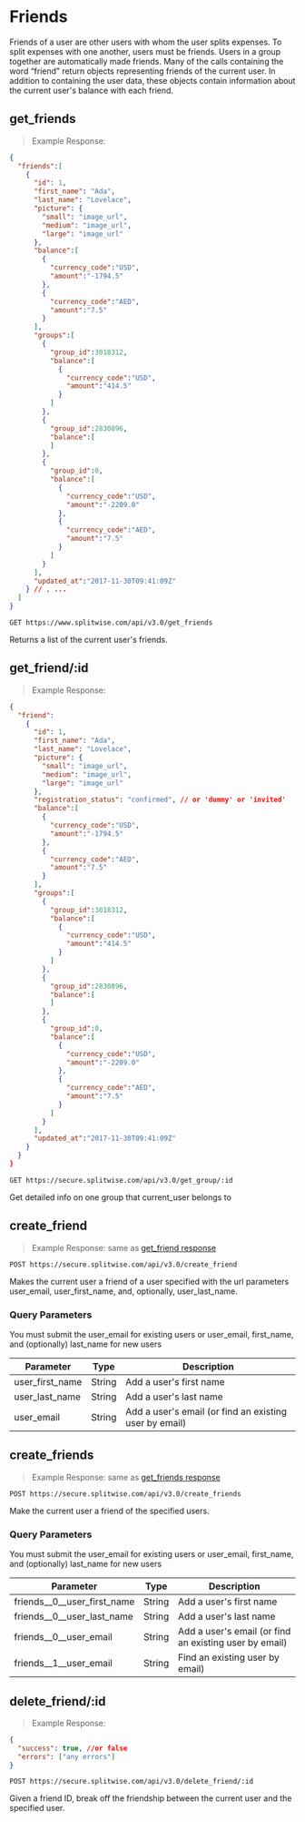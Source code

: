 # Friends

Friends of a user are other users with whom the user splits expenses. To split expenses with one another, users must be friends. Users in a group together are automatically made friends. Many of the calls containing the word “friend” return objects representing friends of the current user. In addition to containing the user data, these objects contain information about the current user's balance with each friend.

## get_friends

> Example Response:

```json
{
  "friends":[
    {
      "id": 1,
      "first_name": "Ada",
      "last_name": "Lovelace",
      "picture": {
        "small": "image_url",
        "medium": "image_url",
        "large": "image_url"
      },
      "balance":[
        {
          "currency_code":"USD",
          "amount":"-1794.5"
        },
        {
          "currency_code":"AED",
          "amount":"7.5"
        }
      ],
      "groups":[
        {
          "group_id":3018312,
          "balance":[
            {
              "currency_code":"USD",
              "amount":"414.5"
            }
          ]
        },
        {
          "group_id":2830896,
          "balance":[
          ]
        },
        {
          "group_id":0,
          "balance":[
            {
              "currency_code":"USD",
              "amount":"-2209.0"
            },
            {
              "currency_code":"AED",
              "amount":"7.5"
            }
          ]
        }
      ],
      "updated_at":"2017-11-30T09:41:09Z"
    } // , ...
  ]
}
```

`GET https://www.splitwise.com/api/v3.0/get_friends`

Returns a list of the current user's friends.

## get_friend/:id

> Example Response:

```json
{
  "friend":
    {
      "id": 1,
      "first_name": "Ada",
      "last_name": "Lovelace",
      "picture": {
        "small": "image_url",
        "medium": "image_url",
        "large": "image_url"
      },
      "registration_status": "confirmed", // or 'dummy' or 'invited'
      "balance":[
        {
          "currency_code":"USD",
          "amount":"-1794.5"
        },
        {
          "currency_code":"AED",
          "amount":"7.5"
        }
      ],
      "groups":[
        {
          "group_id":3018312,
          "balance":[
            {
              "currency_code":"USD",
              "amount":"414.5"
            }
          ]
        },
        {
          "group_id":2830896,
          "balance":[
          ]
        },
        {
          "group_id":0,
          "balance":[
            {
              "currency_code":"USD",
              "amount":"-2209.0"
            },
            {
              "currency_code":"AED",
              "amount":"7.5"
            }
          ]
        }
      ],
      "updated_at":"2017-11-30T09:41:09Z"
    }
  }
}
```

`GET https://secure.splitwise.com/api/v3.0/get_group/:id`

Get detailed info on one group that current_user belongs to

## create_friend

> Example Response: same as [get_friend response](#get_friend-id)

`POST https://secure.splitwise.com/api/v3.0/create_friend`

Makes the current user a friend of a user specified with the url parameters user_email, user_first_name, and, optionally, user_last_name.

### Query Parameters

<aside class="notice">You must submit the user_email for existing users or user_email,  first_name, and (optionally) last_name for new users</aside>

Parameter | Type | Description
--------- | ---- | -----------
user_first_name | String | Add a user's first name
user_last_name | String | Add a user's last name
user_email | String | Add a user's email (or find an existing user by email)

## create_friends

> Example Response: same as [get_friends response](#get_friends)


`POST https://secure.splitwise.com/api/v3.0/create_friends`

Make the current user a friend of the specified users.

### Query Parameters

<aside class="notice">You must submit the user_email for existing users or user_email,  first_name, and (optionally) last_name for new users</aside>

Parameter | Type | Description
--------- | ---- | -----------
friends__0__user_first_name | String | Add a user's first name
friends__0__user_last_name | String | Add a user's last name
friends__0__user_email | String | Add a user's email (or find an existing user by email)
friends__1__user_email | String | Find an existing user by email)

## delete_friend/:id

> Example Response:

```json
{
  "success": true, //or false
  "errors": ["any errors"]
}
```

`POST https://secure.splitwise.com/api/v3.0/delete_friend/:id`

Given a friend ID, break off the friendship between the current user and the specified user.
